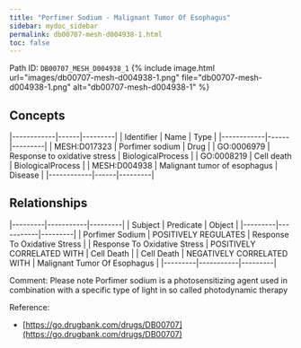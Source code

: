 ```yaml
---
title: "Porfimer Sodium - Malignant Tumor Of Esophagus"
sidebar: mydoc_sidebar
permalink: db00707-mesh-d004938-1.html
toc: false 
---
```



Path ID: `DB00707_MESH_D004938_1`
{% include image.html url="images/db00707-mesh-d004938-1.png" file="db00707-mesh-d004938-1.png" alt="db00707-mesh-d004938-1" %}

## Concepts

|------------|------|---------|
| Identifier | Name | Type    |
|------------|------|---------|
| MESH:D017323 | Porfimer sodium | Drug |
| GO:0006979 | Response to oxidative stress | BiologicalProcess |
| GO:0008219 | Cell death | BiologicalProcess |
| MESH:D004938 | Malignant tumor of esophagus | Disease |
|------------|------|---------|

## Relationships

|---------|-----------|---------|
| Subject | Predicate | Object  |
|---------|-----------|---------|
| Porfimer Sodium | POSITIVELY REGULATES | Response To Oxidative Stress |
| Response To Oxidative Stress | POSITIVELY CORRELATED WITH | Cell Death |
| Cell Death | NEGATIVELY CORRELATED WITH | Malignant Tumor Of Esophagus |
|---------|-----------|---------|

Comment: Please note Porfimer sodium is a photosensitizing agent used in combination with a specific type of light in so called photodynamic therapy

Reference: 
  - [https://go.drugbank.com/drugs/DB00707](https://go.drugbank.com/drugs/DB00707)
